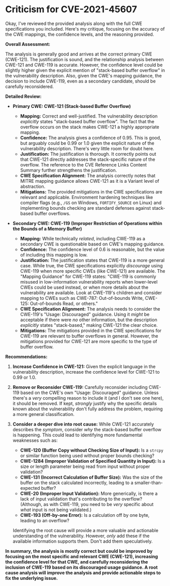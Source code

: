 # Criticism for CVE-2021-45607

Okay, I've reviewed the provided analysis along with the full CWE specifications you included. Here's my critique, focusing on the accuracy of the CWE mappings, the confidence levels, and the reasoning provided.

**Overall Assessment:**

The analysis is generally good and arrives at the correct primary CWE (CWE-121). The justification is sound, and the relationship analysis between CWE-121 and CWE-119 is accurate. However, the confidence level could be slightly higher given the explicit mention of "stack-based buffer overflow" in the vulnerability description. Also, given the CWE's mapping guidance, the decision to include CWE-119, even as a secondary candidate, should be carefully reconsidered.

**Detailed Review:**

*   **Primary CWE: CWE-121 (Stack-based Buffer Overflow)**

    *   **Mapping:** Correct and well-justified. The vulnerability description *explicitly* states "stack-based buffer overflow". The fact that the overflow occurs on the stack makes CWE-121 a highly appropriate mapping.
    *   **Confidence:** The analysis gives a confidence of 0.95. This is good, but arguably could be 0.99 or 1.0 given the explicit nature of the vulnerability description. There's very little room for doubt here.
    *   **Justification:** The justification is thorough. It correctly points out that CWE-121 directly addresses the stack-specific nature of the overflow. The reference to the CVE Reference Links Content Summary further strengthens the justification.
    *   **CWE Specification Alignment:** The analysis correctly notes that MITRE mapping guidance allows CWE-121 as it is a Variant level of abstraction.
    *   **Mitigations:** The provided mitigations in the CWE specifications are relevant and applicable. Environment hardening techniques like compiler flags (e.g., `/GS` on Windows, `FORTIFY_SOURCE` on Linux) and implementing bounds checking are standard defenses against stack-based buffer overflows.

*   **Secondary CWE: CWE-119 (Improper Restriction of Operations within the Bounds of a Memory Buffer)**

    *   **Mapping:** While technically *related*, including CWE-119 as a secondary CWE is questionable based on CWE's mapping guidance.
    *   **Confidence:** The confidence level of 0.6 is reasonable, but the value of including this mapping is low.
    *   **Justification:** The justification states that CWE-119 is a more general case. While true, the CWE specifications explicitly *discourage* using CWE-119 when more specific CWEs (like CWE-121) are available.  The "Mapping Guidance" for CWE-119 states: "CWE-119 is commonly misused in low-information vulnerability reports when lower-level CWEs could be used instead, or when more details about the vulnerability are available. Look at CWE-119's children and consider mapping to CWEs such as CWE-787: Out-of-bounds Write, CWE-125: Out-of-bounds Read, or others."
    *   **CWE Specification Alignment:** The analysis needs to consider the CWE-119's "Usage: Discouraged" guidance. Using it *might* be acceptable if there were *no* other information, but the description *explicitly* states "stack-based," making CWE-121 the clear choice.
    *   **Mitigations:** The mitigations provided in the CWE specifications for CWE-119 are relevant to buffer overflows in general. However, the mitigations provided for CWE-121 are more specific to the type of buffer overflow.

**Recommendations:**

1.  **Increase Confidence in CWE-121:** Given the explicit language in the vulnerability description, increase the confidence level for CWE-121 to 0.99 or 1.0.
2.  **Remove or Reconsider CWE-119:** Carefully reconsider including CWE-119 based on the CWE's own "Usage: Discouraged" guidance. Unless there's a *very* compelling reason to include it (and I don't see one here), it should be removed.  If kept, *strongly* justify why the specific details known about the vulnerability don't fully address the problem, requiring a more general classification.
3.  **Consider a deeper dive into root cause:** While CWE-121 accurately describes the *symptom*, consider *why* the stack-based buffer overflow is happening. This could lead to identifying more fundamental weaknesses such as:
    *   **CWE-120 (Buffer Copy without Checking Size of Input):** Is a `strcpy` or similar function being used without proper bounds checking?
    *   **CWE-1284 (Improper Validation of Specified Quantity in Input):** Is a size or length parameter being read from input without proper validation?
    *   **CWE-131 (Incorrect Calculation of Buffer Size):** Was the size of the buffer on the stack calculated incorrectly, leading to a smaller-than-expected buffer?
    *   **CWE-20 (Improper Input Validation):** More generically, is there a lack of input validation that's contributing to the overflow? (Although, as with CWE-119, you need to be *very* specific about *what* input is not being validated.)
    *   **CWE-193 (Off-by-one Error):** Is a calculation off by one byte, leading to an overflow?

    Identifying the root cause will provide a more valuable and actionable understanding of the vulnerability.  However, *only* add these if the available information supports them.  Don't add them speculatively.

**In summary, the analysis is mostly correct but could be improved by focusing on the most specific and relevant CWE (CWE-121), increasing the confidence level for that CWE, and carefully reconsidering the inclusion of CWE-119 based on its discouraged usage guidance. A root cause analysis will improve the analysis and provide actionable steps to fix the underlying issue.**